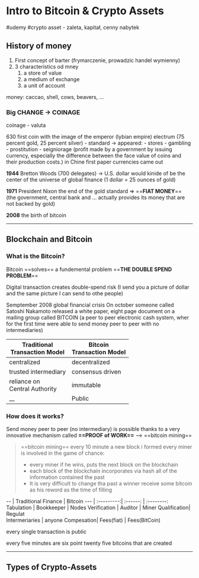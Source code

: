 


# Intro to Bitcoin & Crypto Assets
#udemy 
#crypto
asset - zaleta, kapitał, cenny nabytek
## History of money
1. First concept of barter (frymarczenie, prowadzic handel wymienny)
2. 3 characteristics od mney
	1. a store of value
	2. a medium of exchange
	3. a unit of account


money: caccao, shell, cows, beavers, ...

### Big CHANGE -> COINAGE
coinage - valuta

630 first coin with the image of the emperor (lybian empire)
electrum (75 percent gold, 25 percent silver) - standard -> appeared:
	- stores 
	- gambling
	- prostitution
	- seigniorage (profit made by a government by issuing currency, especially the difference between the face value of coins and their production costs.)
in Chine first paper currencies came out

__1944__ Bretton Woods (700 delegates) -> U.S. dollar would kinide of be the center of the universe of global finance (1 dollar = 25 ounces of gold)

__1971__ President Nixon the end of the gold standard => ==__FIAT MONEY__== (the government, central bank and ... actually provides its money that are not backed by gold)

__2008__ the birth of bitcoin




---

## Blockchain and Bitcoin

### What is the Bitcoin?
Bitcoin ==solves== a fundemental problem ==__THE DOUBLE SPEND PROBLEM__==

Digital transaction creates double-spend risk (I send you a picture of dollar and the same picture I can send to othe people)

Semptember 2008 global financial crisis
On october someone called Satoshi Nakamoto released a white paper, eight page document on a mailing group called BITCOIN (a peer to peer electronic cash system, wher for the first time were able to send money peer  to peer with no intermediaries)


Traditional <br> Transaction Model | Bitcoin <br>Transaction  Model
---| ---
centralized | decentralized
trusted intermediary | consensus driven
reliance on <br> Central Authority | immutable
 __  | Public


### How does it works?

Send money peer to peer (no intermediary) is possible thanks to a very innovative mechanism called __==PROOF of WORK==__  --> ==bitcoin mining==


> ==bitcoin mining== 
> every 10 minute a new block i formed
> every miner is involved in the game of chance:
> 	- every miner if he wins, puts the next block on the blockchain
> 	- each block of the blockchain incorporates via hash all of the information contained the past
> 	- It is very difficult to change tha past
> a winner receive some bitcoin as his reword as the time of filling
> 


--  | Traditional Finance | Bitcoin
--- | :---------:| :------: | :--------:
Tabulation | Bookkeeper | Nodes
Verification | Auditor | Miner
Qualification| Regulat <br> Intermeriaries | anyone
Compesation| Fees(fiat) | Fees(BitCoin)

every single transaction is public

every five minutes are six point twenty five bitcoins that are created


---
## Types of Crypto-Assets


























